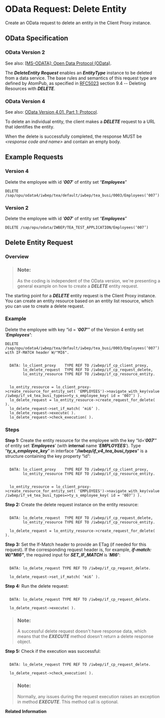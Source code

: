 <!-- loio8ad7ee8d7a4f4816a00008afdc4a60db -->

# OData Request: Delete Entity

Create an OData request to delete an entity in the Client Proxy instance.



<a name="loio8ad7ee8d7a4f4816a00008afdc4a60db__section_yn3_clg_rtb"/>

## OData Specification



### OData Version 2

See also: [\[MS-ODATA\]: Open Data Protocol \(OData\)](https://docs.microsoft.com/en-us/openspecs/windows_protocols/ms-odata).

The ***DeleteEntity Request*** enables an ***EntityType*** instance to be deleted from a data service. The base rules and semantics of this request type are defined by AtomPub, as specified in [RFC5023](https://www.rfc-editor.org/rfc/rfc5023.txt) section 9.4 -- Deleting Resources with ***DELETE***.



### OData Version 4

See also: [OData Version 4.01. Part 1: Protocol](https://docs.oasis-open.org/odata/odata/v4.01/odata-v4.01-part1-protocol.html).

To delete an individual entity, the client makes a ***DELETE*** request to a URL that identifies the entity.

When the delete is successfully completed, the response MUST be *<response code and name\>* and contain an empty body.



<a name="loio8ad7ee8d7a4f4816a00008afdc4a60db__section_y4j_34g_rtb"/>

## Example Requests



### Version 4

Delete the employee with id ‘***007***’ of entity set “***Employees***”

```
DELETE /sap/opu/odata4/iwbep/tea/default/iwbep/tea_busi/0003/Employees(‘007’)
```



### Version 2

Delete the employee with id ‘***007***’ of entity set “***Employees***”

```
DELETE /sap/opu/odata/IWBEP/TEA_TEST_APPLICATION/Employees(‘007’)
```



<a name="loio8ad7ee8d7a4f4816a00008afdc4a60db__section_ggm_r4g_rtb"/>

## Delete Entity Request



### Overview

> ### Note:  
> As the coding is independent of the OData version, we're presenting a general example on how to create a ***DELETE*** entity request.

The starting point for a ***DELETE*** entity request is the Client Proxy instance. You can create an entity resource based on an entity list resource, which you can use to create a delete request.



### Example

Delete the employee with key “id = ‘***007’***” of the Version 4 entity set ‘***Employees’***:

```
DELETE /sap/opu/odata4/iwbep/tea/default/iwbep/tea_busi/0003/Employees(‘007’) with IF-MATCH header W/"MI6".
```

```

  DATA: lo_client_proxy    TYPE REF TO /iwbep/if_cp_client_proxy,
        lo_delete_request  TYPE REF TO /iwbep/if_cp_request_delete,
        lo_entity_resource TYPE REF TO /iwbep/if_cp_resource_entity.


  lo_entity_resource = lo_client_proxy->create_resource_for_entity_set( 'EMPLOYEES')->navigate_with_key(value /iwbep/if_v4_tea_busi_types=>ty_s_employee_key( id = ‘007’) ).
  lo_delete_request = lo_entity_resource->create_request_for_delete( ).
  lo_delete_request->set_if_match( ‘mi6’ ).
  lo_delete_request->execute( ).
  lo_delete_request->check_execution( ).
```



### Steps

**Step 1:** Create the entity resource for the employee with the key “Id=‘***007***’” of entity set ‘***Employees***’ \(with **internal** name ‘***EMPLOYEES***’\). Type “***ty\_s\_employee\_key***” in interface "***/iwbep/if\_v4\_tea\_busi\_types***” is a structure containing the key property “id”:

```

  DATA: lo_client_proxy    TYPE REF TO /iwbep/if_cp_client_proxy,
        lo_entity_resource TYPE REF TO /iwbep/if_cp_resource_entity.


  lo_entity_resource = lo_client_proxy->create_resource_for_entity_set( 'EMPLOYEES')->navigate_with_key(value /iwbep/if_v4_tea_busi_types=>ty_s_employee_key( id = ‘007’) ).
```

**Step 2:** Create the delete request instance on the entity resource:

```

  DATA: lo_delete_request  TYPE REF TO /iwbep/if_cp_request_delete,
        lo_entity_resource TYPE REF TO /iwbep/if_cp_resource_entity.

  lo_delete_request = lo_entity_resource->create_request_for_delete( ).
```

**Step 3:** Set the If-Match header to provide an ETag \(if needed for this request\). If the corresponding request header is, for example, ***if-match: W/"MI6"***, the required input for ***SET\_IF\_MATCH*** is ‘***MI6’***:

```

  DATA: lo_delete_request TYPE REF TO /iwbep/if_cp_request_delete.

  lo_delete_request->set_if_match( ‘mi6’ ).
```

**Step 4:** Run the delete request:

```

  DATA: lo_delete_request TYPE REF TO /iwbep/if_cp_request_delete.

  lo_delete_request->execute( ).
```

> ### Note:  
> A successful delete request doesn't have response data, which means that the ***EXECUTE*** method doesn't return a delete response object.

**Step 5:** Check if the execution was successful:

```

  DATA: lo_delete_request TYPE REF TO /iwbep/if_cp_request_delete.

  lo_delete_request->check_execution( ).
```

> ### Note:  
> Normally, any issues during the request execution raises an exception in method ***EXECUTE***. This method call is optional.

**Related Information**  





